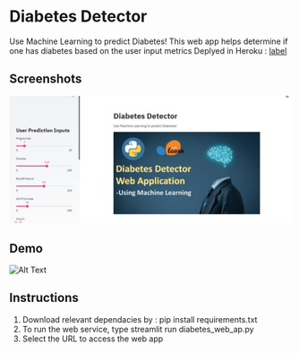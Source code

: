 # Diabetes Detector
Use Machine Learning to predict Diabetes!
This web app helps determine if one has diabetes based on the user input metrics
Deplyed in Heroku : [label](https://diabetes-ml-app-2020.herokuapp.com/)

## Screenshots
![Alt Text](demo_ss.jpg)

## Demo
![Alt Text](demo.gif)

## Instructions
1. Download relevant dependacies by : pip install requirements.txt
2. To run the web service, type streamlit run  diabetes_web_ap.py
3. Select the URL to access the web app
